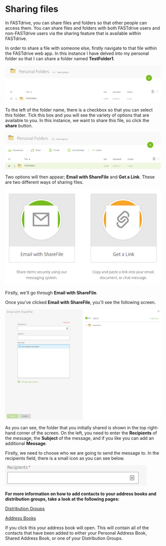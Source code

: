 # Sharing files

In FASTdrive, you can share files and folders so that other people can access them. You can share files and folders with both FASTdrive users and non-FASTdrive users via the sharing feature that is available within FASTdrive.

In order to share a file with someone else, firstly navigate to that file within the FASTdrive web app. In this instance I have delved into my personal folder so that I can share a folder named __TestFolder1__.

![Image213](files/Image213.png)

To the left of the folder name, there is a checkbox so that you can select this folder. Tick this box and you will see the variety of options that are available to you. In this instance, we want to share this file, so click the __share__ button.

![Image214](files/Image214.png)

Two options will then appear; __Email with ShareFile__ and __Get a Link__. These are two different ways of sharing files.

![Image215](files/Image215.png)

Firstly, we'll go through __Email with ShareFile__.

Once you've clicked __Email with ShareFile__, you'll see the following screen.

![Image216](files/Image216.png)

As you can see, the folder that you initially shared is shown in the top right-hand corner of the screen. On the left, you need to enter the __Recipients__ of the message, the __Subject__ of the message, and if you like you can add an additional __Message__.

Firstly, we need to choose who we are going to send the message to. In the recipients field, there is a small icon as you can see below.

![Image217](files/Image217.png)

__For more information on how to add contacts to your address books and distribution groups, take a look at the following pages:__

[Distribution Groups](https://docs.ukfast.co.uk/fastdrive/distributiongroups.html)

[Address Books](https://docs.ukfast.co.uk/fastdrive/addressbooks.html)


If you click this your address book will open. This will contain all of the contacts that have been added to either your Personal Address Book, Shared Address Book, or one of your Distribution Groups.
